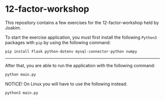 # 12-factor-workshop

This repository contains a few exercises for the 12-factor-workshop held by Joakim.

To start the exercise application, you must first install the following `Python3` packages with `pip` by using the following command:
```bash
pip install Flask python-dotenv mysql-connector-python numpy
```

---

After that, you are able to run the application with the following command:
```bash
python main.py
```

NOTICE! On Linux you will have to use the following instead:
```bash
python3 main.py
```
